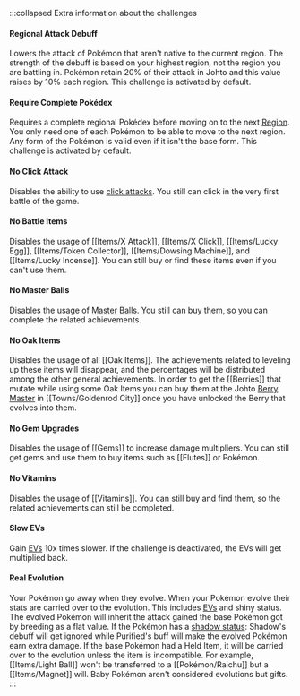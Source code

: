 :::collapsed Extra information about the challenges
#### Regional Attack Debuff
Lowers the attack of Pokémon that aren't native to the current region. The strength of the debuff is based on your highest region, not the region you are battling in. Pokémon retain 20% of their attack in Johto and this value raises by 10% each region. This challenge is activated by default.

#### Require Complete Pokédex
Requires a complete regional Pokédex before moving on to the next [Region](#!Regions). You only need one of each Pokémon to be able to move to the next region. Any form of the Pokémon is valid even if it isn't the base form. This challenge is activated by default.

#### No Click Attack
Disables the ability to use [click attacks](#!Click_Attack). You still can click in the very first battle of the game.

#### No Battle Items
Disables the usage of [[Items/X Attack]], [[Items/X Click]], [[Items/Lucky Egg]], [[Items/Token Collector]], [[Items/Dowsing Machine]], and [[Items/Lucky Incense]]. You can still buy or find these items even if you can't use them.

#### No Master Balls
Disables the usage of [Master Balls](#!Items/Master_Ball). You still can buy them, so you can complete the related achievements.

#### No Oak Items
Disables the usage of all [[Oak Items]]. The achievements related to leveling up these items will disappear, and the percentages will be distributed among the other general achievements. In order to get the [[Berries]] that mutate while using some Oak Items you can buy them at the Johto [Berry Master](#!Berry_Masters) in [[Towns/Goldenrod City]] once you have unlocked the Berry that evolves into them.

#### No Gem Upgrades
Disables the usage of [[Gems]] to increase damage multipliers. You can still get gems and use them to buy items such as [[Flutes]] or Pokémon.

#### No Vitamins
Disables the usage of [[Vitamins]]. You can still buy and find them, so the related achievements can still be completed.

#### Slow EVs
Gain [EVs](#!Pokérus) 10x times slower. If the challenge is deactivated, the EVs will get multiplied back.

#### Real Evolution
Your Pokémon go away when they evolve. When your Pokémon evolve their stats are carried over to the evolution. This includes [EVs](#!Pokérus) and shiny status. The evolved Pokémon will inherit the attack gained the base Pokémon got by breeding as a flat value. If the Pokémon has a [shadow status](#!Shadow_Pokémon): Shadow's debuff will get ignored while Purified's buff will make the evolved Pokémon earn extra damage. If the base Pokémon had a Held Item, it will be carried over to the evolution unless the item is incompatible. For example, [[Items/Light Ball]] won't be transferred to a [[Pokémon/Raichu]] but a [[Items/Magnet]] will. Baby Pokémon aren't considered evolutions but gifts.
:::
